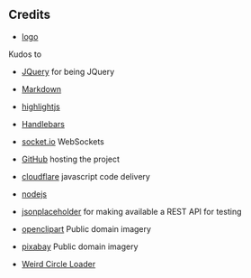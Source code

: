 ## Credits
  - [logo](//openclipart.org/detail/194568/html5)

Kudos to

  - [JQuery](//jquery.com/) for being JQuery
  - [Markdown](//daringfireball.net/projects/markdown/)
  - [highlightjs](//highlightjs.org/)
  - [Handlebars](http://handlebarsjs.com/)
  - [socket.io](//socket.io/) WebSockets

  
  - [GitHub](//github.com/) hosting the project
  - [cloudflare](//www.cloudflare.com/) javascript code delivery
  - [nodejs](//nodejs.com)

  - [jsonplaceholder](//jsonplaceholder.typicode.com/) for making available a REST API for testing
  - [openclipart](//openclipart.org/) Public domain imagery
  - [pixabay](//en.wikipedia.org/wiki/Pixabay) 	Public domain imagery
  - [Weird Circle Loader](//codepen.io/jonitrythall/pen/GpVryK)
  
  





  